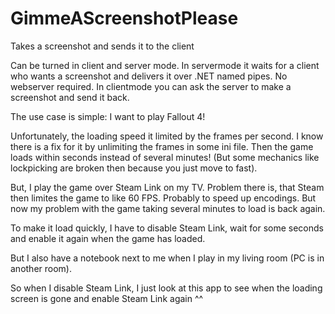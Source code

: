 # GimmeAScreenshotPlease
Takes a screenshot and sends it to the client

Can be turned in client and server mode.
In servermode it waits for a client who wants a screenshot and delivers it over .NET named pipes. No webserver required.
In clientmode you can ask the server to make a screenshot and send it back.

The use case is simple:
I want to play Fallout 4!

Unfortunately, the loading speed it limited by the frames per second.
I know there is a fix for it by unlimiting the frames in some ini file.
Then the game loads within seconds instead of several minutes!
(But some mechanics like lockpicking are broken then because you just move to fast).

But, I play the game over Steam Link on my TV. Problem there is, that
Steam then limites the game to like 60 FPS. Probably to speed up encodings.
But now my problem with the game taking several minutes to load is back again.

To make it load quickly, I have to disable Steam Link, wait for some seconds
and enable it again when the game has loaded.

But I also have a notebook next to me when I play in my living room
(PC is in another room).

So when I disable Steam Link, I just look at this app to see when the loading screen
is gone and enable Steam Link again ^^
